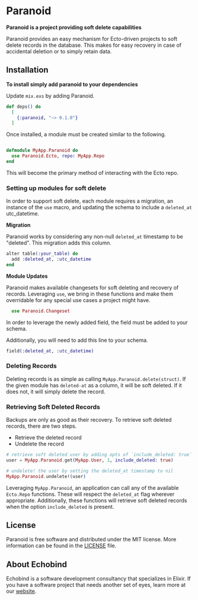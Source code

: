 # Paranoid

**Paranoid is a project providing soft delete capabilities**

Paranoid provides an easy mechanism for Ecto-driven projects to soft delete
records in the database. This makes for easy recovery in case of accidental
deletion or to simply retain data.

## Installation

**To install simply add paranoid to your dependencies**

Update `mix.exs` by adding Paranoid.

```elixir
def deps() do
  [
    {:paranoid, "~> 0.1.0"}
  ]
```

Once installed, a module must be created similar to the following.

```elixir

defmodule MyApp.Paranoid do
  use Paranoid.Ecto, repo: MyApp.Repo
end
```

This will become the primary method of interacting with the Ecto repo.

### Setting up modules for soft delete

In order to support soft delete, each module requires a migration, an instance
of the `use` macro, and updating the schema to include a `deleted_at`
utc_datetime.

**Migration**

Paranoid works by considering any non-null `deleted_at` timestamp to be
"deleted". This migration adds this column.

```elixir
alter table(:your_table) do
  add :deleted_at, :utc_datetime
end
```

**Module Updates**

Paranoid makes available changesets for soft deleting and recovery of records. Leveraging `use`, we bring in these functions and make them overridable for any special use cases a project might have.

```elixir
  use Paranoid.Changeset
```

In order to leverage the newly added field, the field must be added to your schema.

Additionally, you will need to add this line to your schema.
```elixir
field(:deleted_at, :utc_datetime)
```

### Deleting Records ###

Deleting records is as simple as calling `MyApp.Paranoid.delete(struct)`. If the
given module has `deleted-at` as a column, it will be soft deleted. If it does not, it will simply delete the record.


### Retrieving Soft Deleted Records

Backups are only as good as their recovery. To retrieve soft deleted records, there are two steps.

* Retrieve the deleted record
* Undelete the record

```elixir
# retrieve soft deleted user by adding opts of `include_deleted: true`
user = MyApp.Paranoid.get(MyApp.User, 1, include_deleted: true)

# undelete! the user by setting the deleted_at timestamp to nil
MyApp.Paranoid.undelete!(user)

```

Leveraging `MyApp.Paranoid`, an application can call any of the available
`Ecto.Repo` functions. These will respect the `deleted_at` flag wherever
appropriate. Additionally, these functions will retrieve soft deleted records
when the option `include_deleted` is present.

## License

Paranoid is free software and distributed under the MIT license. More information can be found in the [LICENSE](/LICENSE) file.

## About Echobind

Echobind is a software development consultancy that specializes in Elixir. If you have a software project that needs another set of eyes, learn more at our
[website][website].

[website]: https://echobind.com?utm_source=paranoid
